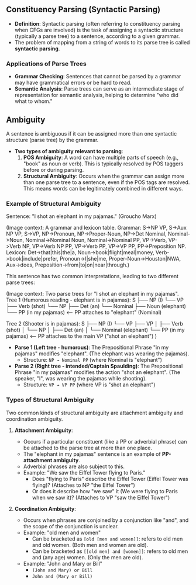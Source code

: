 ## Constituency Parsing (Syntactic Parsing)

*   **Definition**: Syntactic parsing (often referring to constituency parsing when CFGs are involved) is the task of assigning a syntactic structure (typically a parse tree) to a sentence, according to a given grammar.
*   The problem of mapping from a string of words to its parse tree is called **syntactic parsing**.

### Applications of Parse Trees

*   **Grammar Checking**: Sentences that cannot be parsed by a grammar may have grammatical errors or be hard to read.
*   **Semantic Analysis**: Parse trees can serve as an intermediate stage of representation for semantic analysis, helping to determine "who did what to whom."

## Ambiguity

A sentence is ambiguous if it can be assigned more than one syntactic structure (parse tree) by the grammar.

*   **Two types of ambiguity relevant to parsing**:
    1.  **POS Ambiguity**: A word can have multiple parts of speech (e.g., "book" as noun or verb). This is typically resolved by POS taggers before or during parsing.
    2.  **Structural Ambiguity**: Occurs when the grammar can assign more than one parse tree to a sentence, even if the POS tags are resolved. This means words can be legitimately combined in different ways.

### Example of Structural Ambiguity

Sentence: "I shot an elephant in my pajamas." (Groucho Marx)

(Image context: A grammar and lexicon table.
Grammar: S->NP VP, S->Aux NP VP, S->VP, NP->Pronoun, NP->Proper-Noun, NP->Det Nominal, Nominal->Noun, Nominal->Nominal Noun, Nominal->Nominal PP, VP->Verb, VP->Verb NP, VP->Verb NP PP, VP->Verb PP, VP->VP PP, PP->Preposition NP.
Lexicon: Det->that|this|the|a, Noun->book|flight|meal|money, Verb->book|include|prefer, Pronoun->I|she|me, Proper-Noun->Houston|NWA, Aux->does, Preposition->from|to|on|near|through.)

This sentence has two common interpretations, leading to two different parse trees:

(Image context: Two parse trees for "I shot an elephant in my pajamas".
Tree 1 (Humorous reading - elephant is in pajamas):
S
├── NP (I)
└── VP
    ├── Verb (shot)
    └── NP
        ├── Det (an)
        └── Nominal
            ├── Noun (elephant)
            └── PP (in my pajamas)  <-- PP attaches to "elephant" (Nominal)

Tree 2 (Shooter is in pajamas):
S
├── NP (I)
└── VP
    ├── VP
    │   ├── Verb (shot)
    │   └── NP
    │       ├── Det (an)
    │       └── Nominal (elephant)
    └── PP (in my pajamas)  <-- PP attaches to the main VP ("shot an elephant")
)

*   **Parse 1 (Left tree - humorous)**: The Prepositional Phrase "in my pajamas" modifies "elephant". (The elephant was wearing the pajamas).
    *   Structure: `NP → Nominal PP` (where Nominal is "elephant")
*   **Parse 2 (Right tree - intended/Captain Spaulding)**: The Prepositional Phrase "in my pajamas" modifies the action "shot an elephant". (The speaker, "I", was wearing the pajamas while shooting).
    *   Structure: `VP → VP PP` (where VP is "shot an elephant")

### Types of Structural Ambiguity

Two common kinds of structural ambiguity are attachment ambiguity and coordination ambiguity.

1.  **Attachment Ambiguity**:
    *   Occurs if a particular constituent (like a PP or adverbial phrase) can be attached to the parse tree at more than one place.
    *   The "elephant in my pajamas" sentence is an example of **PP-attachment ambiguity**.
    *   Adverbial phrases are also subject to this.
    *   Example: "We saw the Eiffel Tower flying to Paris."
        *   Does "flying to Paris" describe the Eiffel Tower (Eiffel Tower was flying)? (Attaches to NP "the Eiffel Tower")
        *   Or does it describe how "we saw" it (We were flying to Paris when we saw it)? (Attaches to VP "saw the Eiffel Tower")

2.  **Coordination Ambiguity**:
    *   Occurs when phrases are conjoined by a conjunction like "and", and the scope of the conjunction is unclear.
    *   Example: "old men and women"
        *   Can be bracketed as `[old [men and women]]`: refers to old men and old women. (Both men and women are old).
        *   Can be bracketed as `[[old men] and [women]]`: refers to old men and (any age) women. (Only the men are old).
    *   Example: "John and Mary or Bill"
        *   `(John and Mary) or Bill`
        *   `John and (Mary or Bill)`